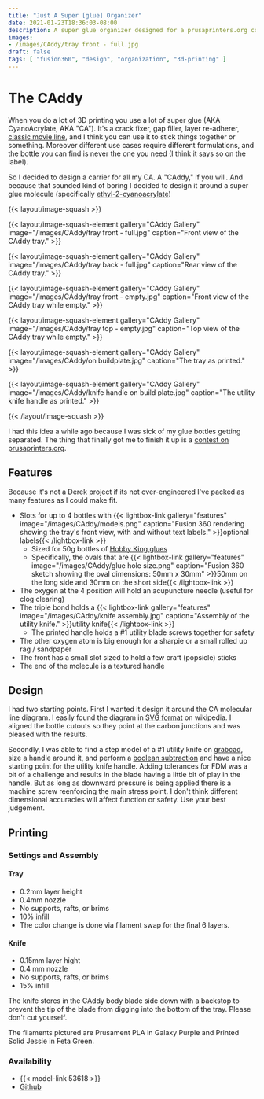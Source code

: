 ```yaml
---
title: "Just A Super [glue] Organizer"
date: 2021-01-23T18:36:03-08:00
description: A super glue organizer designed for a prusaprinters.org contest.
images:
- /images/CAddy/tray front - full.jpg
draft: false
tags: [ "fusion360", "design", "organization", "3d-printing" ]
---
```


# The CAddy

When you do a lot of 3D printing you use a lot of super glue (AKA CyanoAcrylate, AKA "CA"). It's a crack fixer, gap filler, layer re-adherer, [classic movie line](https://www.youtube.com/watch?v=hd1ciPnTGKg), and I think you can use it to stick things together or something. Moreover different use cases require different formulations, and the bottle you can find is never the one you need (I think it says so on the label).

So I decided to design a carrier for all my CA. A "CAddy," if you will. And because that sounded kind of boring I decided to design it around a super glue molecule (specifically [ethyl-2-cyanoacrylate](https://en.wikipedia.org/wiki/Ethyl_cyanoacrylate))

{{< layout/image-squash >}}

{{< layout/image-squash-element gallery="CAddy Gallery" image="/images/CAddy/tray front - full.jpg" caption="Front view of the CAddy tray." >}}

{{< layout/image-squash-element gallery="CAddy Gallery" image="/images/CAddy/tray back - full.jpg" caption="Rear view of the CAddy tray." >}}

{{< layout/image-squash-element gallery="CAddy Gallery" image="/images/CAddy/tray front - empty.jpg" caption="Front view of the CAddy tray while empty." >}}

{{< layout/image-squash-element gallery="CAddy Gallery" image="/images/CAddy/tray top - empty.jpg" caption="Top view of the CAddy tray while empty." >}}

{{< layout/image-squash-element gallery="CAddy Gallery" image="/images/CAddy/on buildplate.jpg" caption="The tray as printed." >}}

{{< layout/image-squash-element gallery="CAddy Gallery" image="/images/CAddy/knife handle on build plate.jpg" caption="The utility knife handle as printed." >}}

{{< /layout/image-squash >}}

I had this idea a while ago because I was sick of my glue bottles getting separated. The thing that finally got me to finish it up is a [contest on prusaprinters.org](https://blog.prusaprinters.org/organization-contest-announcement_42886/).

## Features

Because it's not a Derek project if its not over-engineered I've packed as many features as I could make fit.

* Slots for up to 4 bottles with {{< lightbox-link gallery="features" image="/images/CAddy/models.png" caption="Fusion 360 rendering showing the tray's front view, with and without text labels." >}}optional labels{{< /lightbox-link >}}
  * Sized for 50g bottles of [Hobby King glues](https://hobbyking.com/en_us/hobbyking-super-glue-ca-50g-1-7oz-super-thin.html)
  * Specifically, the ovals that are {{< lightbox-link gallery="features" image="/images/CAddy/glue hole size.png" caption="Fusion 360 sketch showing the oval dimensions: 50mm x 30mm" >}}50mm on the long side and 30mm on the short side{{< /lightbox-link >}}
* The oxygen at the 4 position will hold an acupuncture needle (useful for clog clearing)
* The triple bond holds a {{< lightbox-link gallery="features" image="/images/CAddy/knife assembly.jpg" caption="Assembly of the utility knife." >}}utility knife{{< /lightbox-link >}}
  * The printed handle holds a #1 utility blade screws together for safety
* The other oxygen atom is big enough for a sharpie or a small rolled up rag / sandpaper
* The front has a small slot sized to hold a few craft (popsicle) sticks
* The end of the molecule is a textured handle

## Design

I had two starting points. First I wanted it design it around the CA molecular line diagram. I easily found the diagram in [SVG format](https://en.wikipedia.org/wiki/Ethyl_cyanoacrylate#/media/File:Ethyl_cyanoacrylate.svg) on wikipedia. I aligned the bottle cutouts so they point at the carbon junctions and was pleased with the results.

Secondly, I was able to find a step model of a #1 utility knife on
[grabcad](https://grabcad.com/library/utility-blade-3), size a handle around it, and perform a [boolean subtraction](https://knowledge.autodesk.com/support/fusion-360/getting-started/caas/screencast/Main/Details/1365f377-8bf4-4845-92af-4b775858a9d6.html) and have a nice starting point for the utility knife handle. Adding tolerances for FDM was a bit of a challenge and results in the blade having a little bit of play in the handle. But as long as downward pressure is being applied there is a machine screw reenforcing the main stress point. I don't think different dimensional accuracies will affect function or safety. Use your best judgement.

## Printing

### Settings and Assembly

#### Tray

* 0.2mm layer height
* 0.4mm nozzle
* No supports, rafts, or brims
* 10% infill
* The color change is done via filament swap for the final 6 layers.

#### Knife 

* 0.15mm layer hight
* 0.4 mm nozzle
* No supports, rafts, or brims
* 15% infill

The knife stores in the CAddy body blade side down with a backstop to prevent the tip of the blade from digging into the bottom of the tray. Please don't cut yourself.

The filaments pictured are Prusament PLA in Galaxy Purple and Printed Solid Jessie in Feta Green.

### Availability

* {{< model-link 53618 >}}
* [Github](https://github.com/Bishma/admafu/tree/main/CAddy)